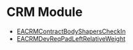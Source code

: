 <div class="ignore-in-full-text-search">

# CRM Module
  - [EACRMContractBodyShapersCheckIn](/entity-flows/crm/EACRMContractBodyShapersCheckIn.md)
  - [EACRMDevReqPadLeftRelativeWeight](/entity-flows/crm/EACRMDevReqPadLeftRelativeWeight.md)

</div>
